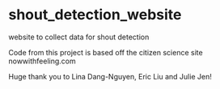 # shout_detection_website
website to collect data for shout detection

Code from this project is based off the citizen science site nowwithfeeling.com

Huge thank you to Lina Dang-Nguyen, Eric Liu and Julie Jen!
